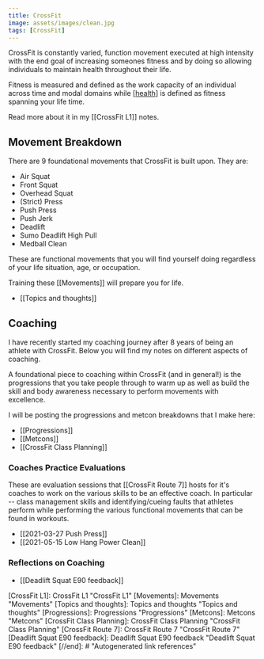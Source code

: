 ```yaml
---
title: CrossFit
image: assets/images/clean.jpg
tags: [CrossFit]
---
```


CrossFit is constantly varied, function movement executed at high intensity with the end goal of increasing someones fitness and by doing so allowing individuals to maintain health throughout their life.

Fitness is measured and defined as the work capacity of an individual across time and modal domains while [[health]] is defined as fitness spanning your life time.


Read more about it in my [[CrossFit L1]] notes.

## Movement Breakdown
There are 9 foundational movements that CrossFit is built upon. They are:
- Air Squat
- Front Squat
- Overhead Squat
- (Strict) Press
- Push Press
- Push Jerk
- Deadlift
- Sumo Deadlift High Pull
- Medball Clean

These are functional movements that you will find yourself doing regardless of your life situation, age, or occupation.

Training these [[Movements]] will prepare you for life.

- [[Topics and thoughts]]

## Coaching

I have recently started my coaching journey after 8 years of being an athlete with CrossFit. Below you will find my notes on different aspects of coaching.

A foundational piece to coaching within CrossFit (and in general!) is the progressions that you take people through to warm up as well as build the skill and body awareness necessary to perform movements with excellence.

I will be posting the progressions and metcon breakdowns that I make here:

- [[Progressions]]
- [[Metcons]]
- [[CrossFit Class Planning]]
### Coaches Practice Evaluations

These are evaluation sessions that [[CrossFit Route 7]] hosts for it's coaches to work on the various skills to be an effective coach. In particular -- class management skills and identifying/cueing faults that athletes perform while performing the various functional movements that can be found in workouts.

- [[2021-03-27 Push Press]]
- [[2021-05-15 Low Hang Power Clean]]

### Reflections on Coaching

- [[Deadlift Squat E90 feedback]]

[//begin]: # "Autogenerated link references for markdown compatibility"
[health]: health "health"
[CrossFit L1]: CrossFit L1 "CrossFit L1"
[Movements]: Movements "Movements"
[Topics and thoughts]: Topics and thoughts "Topics and thoughts"
[Progressions]: Progressions "Progressions"
[Metcons]: Metcons "Metcons"
[CrossFit Class Planning]: CrossFit Class Planning "CrossFit Class Planning"
[CrossFit Route 7]: CrossFit Route 7 "CrossFit Route 7"
[Deadlift Squat E90 feedback]: Deadlift Squat E90 feedback "Deadlift Squat E90 feedback"
[//end]: # "Autogenerated link references"